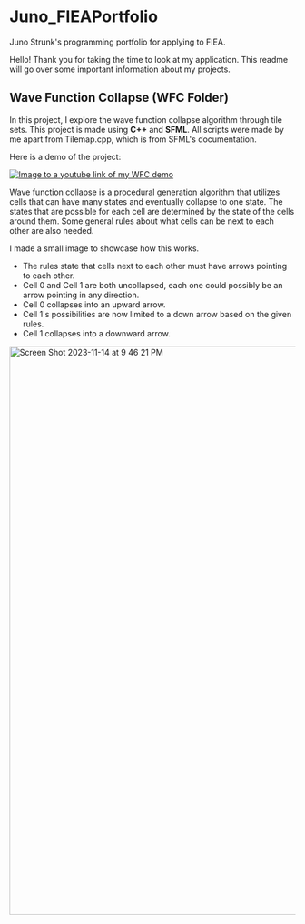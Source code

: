 # Juno_FIEAPortfolio
Juno Strunk's programming portfolio for applying to FIEA.

Hello! Thank you for taking the time to look at my application. This readme will go over some important information about my projects.

## Wave Function Collapse (WFC Folder)
In this project, I explore the wave function collapse algorithm through tile sets. This project is made using **C++** and **SFML**. All scripts were made by me apart from Tilemap.cpp, which is from SFML's documentation.

Here is a demo of the project:

[![Image to a youtube link of my WFC demo](https://img.youtube.com/vi/cnrVNLI1Ivk/0.jpg)](https://www.youtube.com/watch?v=cnrVNLI1Ivk)

Wave function collapse is a procedural generation algorithm that utilizes cells that can have many states and eventually collapse to one state. The states that are possible for each cell are determined by the state of the cells around them. Some general rules about what cells can be next to each other are also needed.

I made a small image to showcase how this works.
- The rules state that cells next to each other must have arrows pointing to each other.
- Cell 0 and Cell 1 are both uncollapsed, each one could possibly be an arrow pointing in any direction.
- Cell 0 collapses into an upward arrow.
- Cell 1's possibilities are now limited to a down arrow based on the given rules.
- Cell 1 collapses into a downward arrow.

<img width="1000" alt="Screen Shot 2023-11-14 at 9 46 21 PM" src="https://github.com/JunoStrunk/Juno_FIEAPortfolio/assets/98421780/9a0658af-c13d-44a6-a336-4261d434854d">
